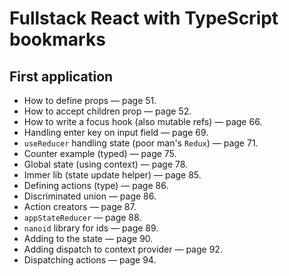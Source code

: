 # Fullstack React with TypeScript bookmarks

## First application

- How to define props — page 51.
- How to accept children prop — page 52.
- How to write a focus hook (also mutable refs) — page 66.
- Handling enter key on input field — page 69.
- `useReducer` handling state (poor man's `Redux`) — page 71.
- Counter example (typed) — page 75.
- Global state (using context) — page 78.
- Immer lib (state update helper) — page 85.
- Defining actions (type) — page 86.
- Discriminated union — page 86.
- Action creators — page 87.
- `appStateReducer` — page 88.
- `nanoid` library for ids — page 89.
- Adding to the state — page 90.
- Adding dispatch to context provider — page 92.
- Dispatching actions — page 94.